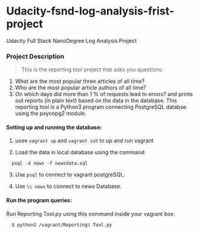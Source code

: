 # Udacity-fsnd-log-analysis-frist-project
Udacity Full Stack NanoDegree Log Analysis Project

### Project Description
>This is the reporting tool project that asks you questions:
1. What are the most popular three articles of all time?
2. Who are the most popular article authors of all time?
3. On which days did more than 1 % of requests lead to errors?
and prints out reports (in plain text) based on the data in the database. This reporting tool is a Python3 program connecting PostgreSQL databse using the psycopg2 module.
  
#### Setting up and running the database:

  1. usee `vagrant up` and `vagrant ssh` to up and run vagrant 

  2. Load the data in local database using the command:
  
  ```
    psql -d news -f newsdata.sql
  ```
  3. Use `psql` to connect to vagrant postgreSQL.
  
  4. Use `\c news` to connect to news Database.
  
#### Run the program queries:
  Run Reporting Tool.py using this command inside your vagrant box:
  ```
    $ python3 /vagrant/Reporting\ Tool.py 
  ```
